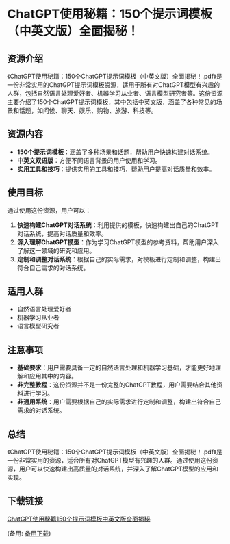# ChatGPT使用秘籍：150个提示词模板（中英文版）全面揭秘！

## 资源介绍

《ChatGPT使用秘籍：150个ChatGPT提示词模板（中英文版）全面揭秘！.pdf》是一份非常实用的ChatGPT提示词模板资源，适用于所有对ChatGPT模型有兴趣的人群，包括自然语言处理爱好者、机器学习从业者、语言模型研究者等。这份资源主要介绍了150个ChatGPT提示词模板，其中包括中英文版，涵盖了各种常见的场景和话题，如问候、聊天、娱乐、购物、旅游、科技等。

## 资源内容

- **150个提示词模板**：涵盖了多种场景和话题，帮助用户快速构建对话系统。
- **中英文双语版**：方便不同语言背景的用户使用和学习。
- **实用工具和技巧**：提供实用的工具和技巧，帮助用户提高对话质量和效率。

## 使用目标

通过使用这份资源，用户可以：

1. **快速构建ChatGPT对话系统**：利用提供的模板，快速构建出自己的ChatGPT对话系统，提高对话质量和效率。
2. **深入理解ChatGPT模型**：作为学习ChatGPT模型的参考资料，帮助用户深入了解这一领域的研究和应用。
3. **定制和调整对话系统**：根据自己的实际需求，对模板进行定制和调整，构建出符合自己需求的对话系统。

## 适用人群

- 自然语言处理爱好者
- 机器学习从业者
- 语言模型研究者

## 注意事项

- **基础要求**：用户需要具备一定的自然语言处理和机器学习基础，才能更好地理解和应用其中的内容。
- **非完整教程**：这份资源并不是一份完整的ChatGPT教程，用户需要结合其他资料进行学习。
- **非通用系统**：用户需要根据自己的实际需求进行定制和调整，构建出符合自己需求的对话系统。

## 总结

《ChatGPT使用秘籍：150个ChatGPT提示词模板（中英文版）全面揭秘！.pdf》是一份非常实用的资源，适合所有对ChatGPT模型有兴趣的人群。通过使用这份资源，用户可以快速构建出高质量的对话系统，并深入了解ChatGPT模型的应用和实现。

## 下载链接
[ChatGPT使用秘籍150个提示词模板中英文版全面揭秘](https://pan.quark.cn/s/ebb0c563bc4f) 

(备用: [备用下载](https://pan.baidu.com/s/1Y7C40WL3iClKFZCnsNZTlw?pwd=1234))
